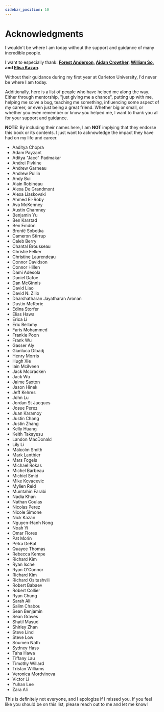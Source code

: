 ```yaml
---
sidebar_position: 10
---
```


# Acknowledgments

I wouldn't be where I am today without the support and guidance of many incredible people.

I want to especially thank: **[Forest Anderson](https://github.com/AngelOnFira), [Aidan Crowther](https://www.linkedin.com/in/aidan-crowther-2ba855112/), [William So](https://www.linkedin.com/in/so-william/), and [Elisa Kazan](https://www.linkedin.com/in/elisakazan/).**

Without their guidance during my first year at Carleton University, I'd never be where I am today.

Additionally, here is a list of people who have helped me along the way. Either through mentorship, "just giving me a chance", putting up with me, helping me solve a bug, teaching me something, influencing some aspect of my career, or even just being a great friend. Whether big or small, or whether you even remember or know you helped me, I want to thank you all for your support and guidance.

**NOTE:** By including their names here, I am **NOT** implying that they endorse this book or its contents. I just want to acknowledge the impact they have had on my life and career.

- Aaditya Chopra
- Adam Payzant
- Aditya "Jacc" Padmakar
- Andrei Pivkine
- Andrew Garneau
- Andrew Pullin
- Andy Bui
- Alain Robineau
- Alexa De Grandmont
- Alexa Liaskovski
- Ahmed El-Roby
- Ava McKenney
- Austin Chamney
- Benjamin Yu
- Ben Karstad
- Ben Emdon
- Brontë Sobotka
- Cameron Stirrup
- Caleb Berry
- Chantal Brousseau
- Christie Felker
- Christine Laurendeau
- Connor Davidson
- Connor Hillen
- Dami Adesola
- Daniel Dafoe
- Dan McGinnis
- David Liao
- David N. Zilio
- Dharshatharan Jayatharan Aronan
- Dustin McRorie
- Edina Storfer
- Elias Hawa
- Erica Li
- Eric Bellamy
- Faris Mohammed
- Frankie Poon
- Frank Wu
- Gasser Aly
- Gianluca Dibadj
- Henry Morris
- Hugh Xie
- Iain Mcilveen
- Jack Mccracken
- Jack Wu
- Jaime Saxton
- Jason Hinek
- Jeff Kehres
- John Lu
- Jordan St Jacques
- Josue Perez
- Juan Karamoy
- Justin Chang
- Justin Zhang
- Kelly Huang
- Keith Takayesu
- Landon MacDonald
- Lily Li
- Malcolm Smith
- Mark Lanthier
- Mars Fogels
- Michael Rokas
- Michel Barbeau
- Michiel Smid
- Mike Kovacevic
- Mylien Reid
- Mumtahin Farabi
- Nadia Khan
- Nathan Coulas
- Nicolas Perez
- Nicole Simone
- Nick Kazan
- Nguyen-Hanh Nong
- Noah Yi
- Omar Flores
- Pat Morin
- Petra DeBat
- Quayce Thomas
- Rebecca Kempe
- Richard Kim
- Ryan Ische
- Ryan O'Connor
- Richard Kim
- Richard Ositashvili
- Robert Babaev
- Robert Collier
- Ryan Chung
- Sarah Ali
- Salim Chabou
- Sean Benjamin
- Sean Graves
- Shatil Masud
- Shirley Zhan
- Steve Lind
- Steve Low
- Soumen Nath
- Sydney Hass
- Taha Hawa
- Tiffany Lau
- Timothy Willard
- Tristan Williams
- Veronica Mordvinova
- Victor Li
- Yuhan Lee
- Zara Ali

This is definitely not everyone, and I apologize if I missed you. If you feel like you should be on this list, please reach out to me and let me know!
